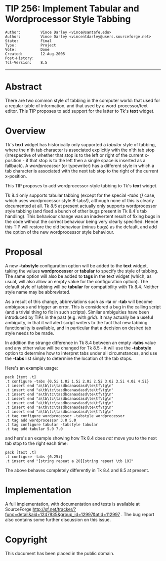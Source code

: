 # TIP 256: Implement Tabular and Wordprocessor Style Tabbing
	Author:         Vince Darley <vince@santafe.edu>
	Author:         Vince Darley <vincentdarley@users.sourceforge.net>
	State:          Final
	Type:           Project
	Vote:           Done
	Created:        12-Aug-2005
	Post-History:   
	Tcl-Version:    8.5
-----

# Abstract

There are two common style of tabbing in the computer world: that used
for a regular table of information, and that used by a
word-processor/text editor. This TIP proposes to add support for the
latter to Tk's **text** widget.

# Overview

Tk's **text** widget has historically only supported a _tabular_
style of tabbing, where the n'th tab character is associated
explicitly with the n'th tab stop \(irrespective of whether that stop
is to the left or right of the current x-position - if that stop is to
the left then a single space is inserted as a fallback\). A
_wordprocessor_ \(or typewriter\) has a different style in which a tab
character is associated with the next tab stop to the right of the
current x-position.

This TIP proposes to add wordprocessor-style tabbing to Tk's
**text** widget.

Tk 8.4 only supports tabular tabbing \(except for the special _-tabs
\{\}_ case, which uses wordprocessor style 8-tabs!\), although none of
this is clearly documented at all. Tk 8.5 at present actually only
supports wordprocessor style tabbing \(and fixed a bunch of other bugs
present in Tk 8.4's tab handling\). This behaviour change was an
inadvertent result of fixing bugs in the code without the correct
behaviour being very clearly specified. Hence this TIP will restore
the old behaviour \(minus bugs\) as the default, and add the option of
the new wordprocessor style behaviour.

# Proposal

A new **-tabstyle** configuration option will be added to the
**text** widget, taking the values **wordprocessor** or
**tabular** to specify the style of tabbing.  The same option will
also be added to **tags** in the text widget \(which, as usual, will
also allow an empty value for the configuration option\). The default
style of tabbing will be **tabular** for compatibility with Tk 8.4.
Neither style name may be abbreviated.

As a result of this change, abbreviations such as **-ta** or
**-tab** will become ambiguous and trigger an error.  This is
considered a bug in the calling script \(and a trivial thing to fix in
such scripts\).  Similar ambiguities have been introduced by TIPs in
the past \(e.g. with _grid_\).  It may actually be a useful ambiguity,
in that it will alert script writers to the fact that new tabbing
functionality is available, and in particular that a decision on
desired tab style needs to be made.

In addition the strange difference in Tk 8.4 between an empty
**-tabs** value and any other value will be changed for Tk 8.5 - it
will use the **-tabstyle** option to determine how to interpret tabs
under all circumstances, and use the **-tabs** list simply to
determine the location of the tab stops.

Here's an example usage:

	pack [text .t]
	.t configure -tabs {0.5i 1.0i 1.5i 2.0i 2.5i 3.0i 3.5i 4.0i 4.5i}
	.t insert end "a\tb\tc\tasdbcanasdasd\te\tf\tg\n"
	.t insert end "a\tb\tc\tasdbcanasdasd\te\tf\tg\n"
	.t insert end "a\tb\tc\tasdbcanasdasd\te\tf\tg\n"
	.t insert end "a\tb\tc\tasdbcanasdasd\te\tf\tg\n"
	.t insert end "a\tb\tc\tasdbcanasdasd\te\tf\tg\n"
	.t insert end "a\tb\tc\tasdbcanasdasd\te\tf\tg\n"
	.t insert end "a\tb\tc\tasdbcanasdasd\te\tf\tg\n"
	.t tag configure wordprocessor -tabstyle wordprocessor
	.t tag add wordprocessor 3.0 5.0
	.t tag configure tabular -tabstyle tabular
	.t tag add tabular 5.0 7.0

and here's an example showing how Tk 8.4 does _not_ move you to the
next tab stop to the right each time:

	pack [text .t]
	.t configure -tabs {0.25i}
	.t insert end "[string repeat a 20][string repeat \tb 10]"

The above behaves completely differently in Tk 8.4 and 8.5 at present.

# Implementation

A full implementation, with documentation and tests is available
at SourceForge
<http://sf.net/tracker/?func=detail&aid=1247835&group_id=12997&atid=112997> .
The bug report also contains some further discussion on this issue.

# Copyright

This document has been placed in the public domain.

